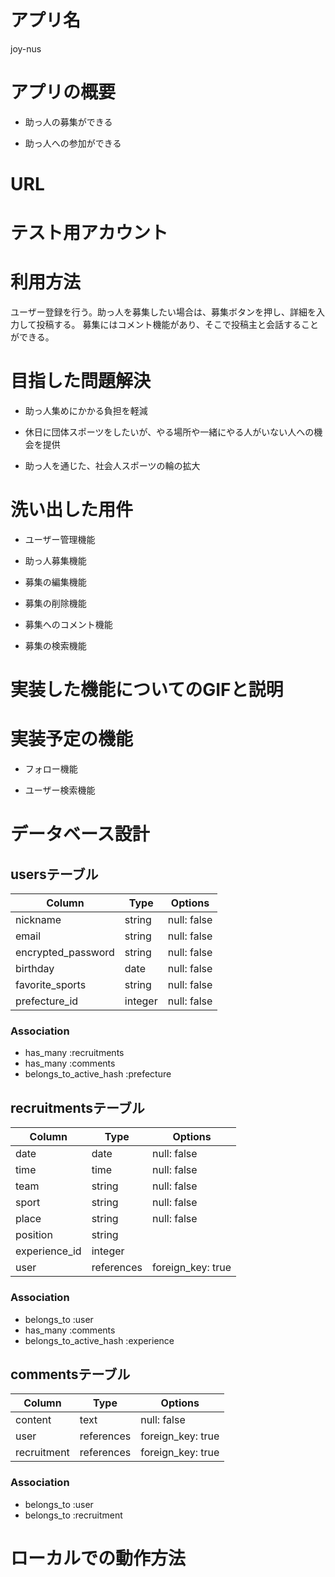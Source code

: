 # アプリ名

joy-nus

# アプリの概要

- 助っ人の募集ができる

- 助っ人への参加ができる

# URL

# テスト用アカウント

# 利用方法

ユーザー登録を行う。助っ人を募集したい場合は、募集ボタンを押し、詳細を入力して投稿する。
募集にはコメント機能があり、そこで投稿主と会話することができる。


# 目指した問題解決

- 助っ人集めにかかる負担を軽減

- 休日に団体スポーツをしたいが、やる場所や一緒にやる人がいない人への機会を提供

- 助っ人を通じた、社会人スポーツの輪の拡大

# 洗い出した用件

- ユーザー管理機能

- 助っ人募集機能

- 募集の編集機能

- 募集の削除機能

- 募集へのコメント機能

- 募集の検索機能

# 実装した機能についてのGIFと説明

# 実装予定の機能

- フォロー機能

- ユーザー検索機能

# データベース設計

## usersテーブル

| Column             | Type    | Options     |
| ------------------ | --------| ------------|
| nickname           | string  | null: false |
| email              | string  | null: false |
| encrypted_password | string  | null: false |
| birthday           | date    | null: false | 
| favorite_sports    | string  | null: false |
| prefecture_id      | integer | null: false |

### Association

- has_many :recruitments
- has_many :comments
- belongs_to_active_hash :prefecture

## recruitmentsテーブル

| Column        | Type       | Options           |
| ------------- | ---------- | ----------------- |
| date          | date       | null: false       |
| time          | time       | null: false       |
| team          | string     | null: false       |
| sport         | string     | null: false       |
| place         | string     | null: false       |
| position      | string     |                   |
| experience_id | integer    |                   |
| user          | references | foreign_key: true |

### Association

- belongs_to :user
- has_many :comments
- belongs_to_active_hash :experience

## commentsテーブル

| Column      | Type       | Options           |
| ----------- | ---------- | ----------------- |
| content     | text       | null: false       |
| user        | references | foreign_key: true |
| recruitment | references | foreign_key: true |

### Association

- belongs_to :user
- belongs_to :recruitment

# ローカルでの動作方法
